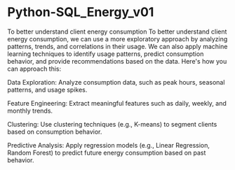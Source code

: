# Python-SQL_Energy_v01
To better understand client energy consumption
To better understand client energy consumption, we can use a more exploratory approach by analyzing patterns, trends, and correlations in their usage. We can also apply machine learning techniques to identify usage patterns, predict consumption behavior, and provide recommendations based on the data. Here's how you can approach this:

Data Exploration: Analyze consumption data, such as peak hours, seasonal patterns, and usage spikes.

Feature Engineering: Extract meaningful features such as daily, weekly, and monthly trends.

Clustering: Use clustering techniques (e.g., K-means) to segment clients based on consumption behavior.

Predictive Analysis: Apply regression models (e.g., Linear Regression, Random Forest) to predict future energy consumption based on past behavior.
